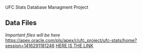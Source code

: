 UFC Stats
Database Managment Project
## Data Files
*Important files will be here*
https://apex.oracle.com/pls/apex/r/ufc_project/ufc-stats/home?session=1416291181246
[HERE IS THE LINK](www.linkedin.com/in/mike-olsen-b7b7821ba)
